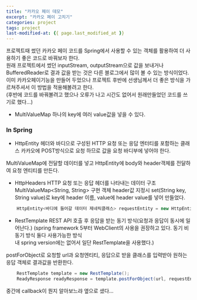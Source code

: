```yaml
---
title: "카카오 페이 데모"
excerpt: "카카오 페이 고치기"
categories: project
tags: project
last-modified-at: {{ page.last_modified_at }}
---
```


프로젝트때 썼던 카카오 페이 코드를 Spring에서 사용할 수 있는 객체를 활용하여 더 사용하기 좋은 코드로 바꿔보자 한다.  
원래 프로젝트에서 썼던 inputStream, outputStream으로 값을 보내거나 BufferedReader로 결과 값을 받는 것은 다른 블로그에서 많이 볼 수 있는 방식이었다.  
이미 카카오페이기능을 만들어 두었으나 프로젝트 후반에 선생님께서 더 좋은 방식을 가르쳐주셔서 이 방법을 적용해볼려고 한다.  
(후반에 코드를 바꿔볼려고 했으나 오류가 나고 시간도 없어서 원래만들었던 코드를 쓰기로 했다...)  
  

+ MultiValueMap
하나의 key에 여러 value값을 넣을 수 있다. 
  
### In Spring

+ HttpEntity
헤더와 바디으로 구성된 HTTP 요청 또는 응답 엔터티를 포함하는 클래스
카카오에 POST방식으로 요청 하므로 값을 요청 바디부에 넣어야 한다. 

MultiValueMap에 전달할 데이터를 넣고
HttpEntity에 body와 header객체를 전달하여 요청 엔티티를 만든다.

+ HttpHeaders
HTTP 요청 또는 응답 헤더를 나타내는 데이터 구조
MultiValueMap<String, String> 구현 객체
header값 지정시 set(String key, String value)로 key에 header 이름, value에 header value를 넣어 만들었다.  

```java
    HttpEntity<바디에 들어갈 데이터 제네릭클래스> requestEntity = new HttpEntity<>(바디에 들어갈 데이터객체, HttpHeaders객체);
```

+ RestTemplate
REST API 호출 후 응답을 받는 동기 방식(요청과 응답이 동시에 일어난다.)
(spring framework 5부터 WebClient의 사용을 권장하고 있다. 동기 비동기 방식 둘다 사용가능한 방식  
내 spring version에는 없어서 일단 RestTemplate을 사용했다.)  


postForObject로 요청할 url과 요청엔티티, 응답으로 받을 클래스를 입력받아
원하는 응답 객체로 결과값을 반환한다.

```java
    RestTemplate template = new RestTemplate();
    ReadyResponse readyResponse = template.postForObject(url, requestEntity, ReadyResponse.class);
```

중간에 callback이 뭔지 알아보느랴 옆으로 샜다...  